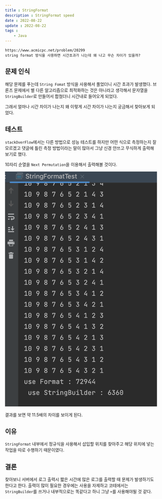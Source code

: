```yaml
---
title : StringFormat
description : StringFormat speed
date : 2022-08-22
update : 2022-08-22
tags :
	- Java
---
```


	https://www.acmicpc.net/problem/20299
	string format 방식을 사용하면 시간초과가 나는데 왜 나고 무슨 차이가 있을까?

## 문제 인식

해당 문제를 푸는데 `String Fomat` 방식을 사용해서 풀었더니 시간 초과가 발생했다.
브론즈 문제에서 별 다른 알고리즘으로 최적화하는 것은 아니라고 생각해서 문자열을 `StringBuilder`로 만들어서 합쳤더니 시간내로 들어오게 되었다.

그래서 얼마나 시간 차이가 나는지 왜 이렇게 시간 차이가 나는지 궁금해서 찾아보게 되었다.

## 테스트

`stackOverFlow`에서는 다른 방법으로 성능 테스트를 하지만 어떤 식으로 측정하는지 잘 모르겠고 댓글에 틀린 측정 방법이라는 말이 많아서 그냥 신경 안쓰고 무식하게 출력해보기로 했다.

10자리 순열을 `Next Permutation`을 이용해서 출력해볼 것이다.

![result](./StringBuilder_formating_compare.png)

결과를 보면 약 11.5배의 차이를 보이게 된다.

## 이유

`StringFormat` 내부에서 정규식을 사용해서 삽입할 위치를 찾아주고 해당 위치에 넣는 작업을 따로 수행하기 때문이였다.

## 결론

찾아보니 서버에서 로그 출력시 짧은 시간에 많은 로그를 출력할 때 문제가 발생하기도 한다고 한다.
출력이 많이 필요한 경우에는 사용을 자제하고 코테에서는 `StringBuilder`를 쓰거나 내부적으로는 똑같다고 하니 그냥 `+`를 사용해야될 것 같다.
